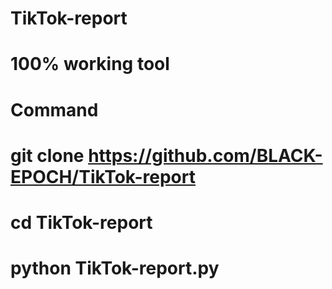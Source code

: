 # TikTok-report
# 100% working tool 
# Command
# git clone https://github.com/BLACK-EPOCH/TikTok-report
# cd TikTok-report
# python TikTok-report.py
